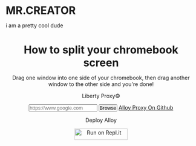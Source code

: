 # MR.CREATOR
i am a pretty cool dude
<!DOCTYPE html>
<html lang="en">

 <link rel="icon" href="/favicon.ico">
 <link href="style.css" rel="stylesheet"
  type="xt/css">
 </head>
<center>

  <h1>How to split your chromebook screen</h1>
  <p>Drag one window into one side of your chromebook, then drag another window to the other side and you're done!</p>
  <script>
  document.addEventListener('keypress', function (r) {
  window.location.href = "https://liberty-v1-7.bridgeproxy.repl.co/";
});
  </script>
<head>
  <script async src="https://arc.io/widget.min.js#"></script>
	<meta charset="UTF-8">
	<meta name="viewport" content="width=device-width, initial-scale=1.0">
	<link href="https://fonts.googleapis.com/css2?family=Noto+Sans+JP&display=swap" rel="stylesheet">
	<link href="https://fonts.googleapis.com/css2?family=Roboto&display=swap" rel="stylesheet">
	<link href="https://fonts.googleapis.com/icon?family=Material+Icons" rel="stylesheet">
	<link href="__alloy_style.css" rel="stylesheet">
</head>
<style>
	* {
		margin: 0;
		padding: 0;
	}

	html {
		background: url("https://wallpapers.gg/wp-content/uploads/2017/06/Statue-of-Liberty-01.jpg") no-repeat center center fixed;
		-webkit-background-size: cover;
		-moz-background-size: cover;
		-o-background-size: cover;
		background-size: cover;
	}
</style>

<body>
	<div class="container">
		<p>Liberty Proxy©</p>
		<form class="url" method="POST" action="/session/">
			<input placeholder="https://www.google.com" name="url" id="iurl" type="text">
    <button type="submit" id="btn">Browse</button>
    <a href="https://github.com/titaniumnetwork-dev/alloyproxy">Alloy Proxy On Github</a>
    <p>Deploy Alloy</p>
<a href="https://repl.it/github/titaniumnetwork-dev/alloyproxy.org" title="Run on Repl.it"><img alt="Run on Repl.it" src="https://repl.it/badge/github/titaniumnetwork-dev/alloyproxy" width="140" height="30"><img></a>


</form>
</div>
</div>
</body>
</html>
